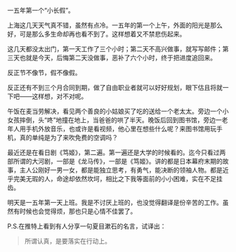 一五年第一个“小长假”。

上海这几天天气真不错，虽然有点冷。一五年的第一个上午，外面的阳光是那么好，可是那么多生命却再也看不到了。这样想着又不禁悲伤起来。

这几天都没太出门，第一天工作了三个小时；第二天不高兴做事，就写写邮件；第三天也就是今天，后悔第二天没做事，恶补了六个小时，终于把进度追回来。

反正节不像节，假不像假。

反正还有不到三个月合同到期，做了自由职业者就可以好好规划，眼下估且将就一下吧——这样想，对不对呢。

午饭在麦当劳解决，看见两个善良的小姑娘买了吃的送给一个老太太。旁边一个小女孩摔倒，头“咚”地撞在地上，当爸爸的哄了半天。晚饭后回到图书馆，旁边一老年人用手机外放音乐，也或许是看视频，他心里在想些什么呢？来图书馆用玩手机，真的单纯是为了来吹免费的空调吗？

最近还是在看日剧《笃姬》，第二遍。第一遍还是大学的时候看的。迄今只看过两部所谓的大河剧，一部是《龙马传》，一部是《笃姬》。讲的都是日本幕府末期的故事，主人公刚好一男一女，都是能独立思考，有勇气，能决断的领袖人物。都是近乎完美无瑕的人，命途却依然坎坷，相比之下我等面前的小小困难，实在不足挂齿。

明天是一五年第一天上班。我是不讨厌上班的，也没觉得翻译是份辛苦的工作。虽然有时候也会觉得烦，那也只是心情不佳罢了。

P.S.在推特上看到有人分享一句夏目漱石的名言，试译出：
> 所谓认真，是要落实在行动上。
